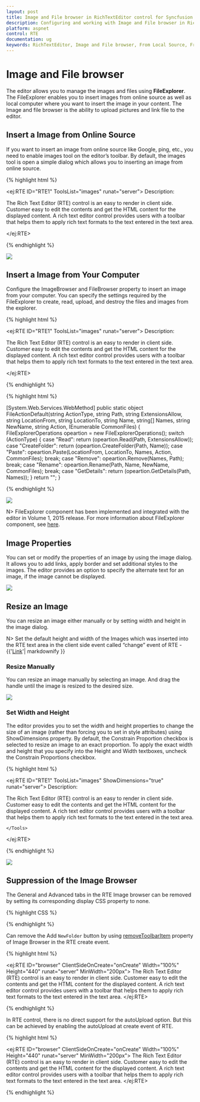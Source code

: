 ```yaml
---
layout: post
title: Image and File browser in RichTextEditor control for Syncfusion Essential ASP.NET
description: Configuring and working with Image and File browser in RichTextEditor  
platform: aspnet
control: RTE
documentation: ug
keywords: RichTextEditor, Image and File browser, From Local Source, From Online Source
---
```


# Image and File browser

The editor allows you to manage the images and files using **FileExplorer**. The FileExplorer enables you to insert images from online source as well as local computer where you want to insert the image in your content. The Image and file browser is the ability to upload pictures and link file to the editor. 

## Insert a Image from Online Source

If you want to insert an image from online source like Google, ping, etc., you need to enable images tool on the editor’s toolbar. By default, the images tool is open a simple dialog which allows you to inserting an image from online source.

{% highlight html %}
	
<ej:RTE ID="RTE1" ToolsList="images" runat="server">
    <RTEContent>
            Description:
            <p> The Rich Text Editor (RTE) control is an easy to render in
            client side. Customer easy to edit the contents and get the HTML content for
            the displayed content. A rich text editor control provides users with a toolbar
            that helps them to apply rich text formats to the text entered in the text
            area. </p>
    </RTEContent>
    <Tools Images="image">
    </Tools>
</ej:RTE>
    
{% endhighlight %}

![](ImageandFilebrowser_images/ImageandFilebrowser_img1.png)

## Insert a Image from Your Computer

Configure the ImageBrowser and FileBrowser property to insert an image from your computer. You can specify the settings required by the FileExplorer to create, read, upload, and destroy the files and images from the explorer. 

{% highlight html %}

<ej:RTE ID="RTE1" ToolsList="images" runat="server">
    <RTEContent>
            Description:
            <p> The Rich Text Editor (RTE) control is an easy to render in
            client side. Customer easy to edit the contents and get the HTML content for
            the displayed content. A rich text editor control provides users with a toolbar
            that helps them to apply rich text formats to the text entered in the text
            area. </p>
    </RTEContent>
    <Tools Images="image"> </Tools>
    <ImageBrowser ExtensionAllow="*.png,*.gif,*.jpg,*.jpeg" FilePath="~/FileBrowser/"  AjaxAction="Default.aspx/FileActionDefault"/>
    <FileBrowser ExtensionAllow="*.png,*.txt,*.jpg,*.docx" FilePath="~/FileBrowser/" AjaxAction="Default.aspx/FileActionDefault"/>
</ej:RTE>
    
{% endhighlight %}



{% highlight html %}

[System.Web.Services.WebMethod]
public static object FileActionDefault(string ActionType, string Path, string ExtensionsAllow, string LocationFrom, string LocationTo, string Name, string[] Names, string NewName, string Action, IEnumerable<CommonFileDetails> CommonFiles)
{
    FileExplorerOperations opeartion = new FileExplorerOperations();
    switch (ActionType)
    {
        case "Read":
            return (opeartion.Read(Path, ExtensionsAllow));
        case "CreateFolder":
            return (opeartion.CreateFolder(Path, Name));
        case "Paste":
            opeartion.Paste(LocationFrom, LocationTo, Names, Action, CommonFiles);
            break;
        case "Remove":
            opeartion.Remove(Names, Path);
            break;
        case "Rename":
            opeartion.Rename(Path, Name, NewName, CommonFiles);
            break;
        case "GetDetails":
            return (opeartion.GetDetails(Path, Names));
    }
    return "";
}
    
{% endhighlight %}        

![](ImageandFilebrowser_images/ImageandFilebrowser_img2.png)


N> FileExplorer component has been implemented and integrated with the editor in Volume 1, 2015 release. For more information about FileExplorer component, see [here](http://helpjs.syncfusion.com/js/fileexplorer/overview#).

## Image Properties

You can set or modify the properties of an image by using the image dialog. It allows you to add links, apply border and set additional styles to the images. The editor provides an option to specify the alternate text for an image, if the image cannot be displayed.

![](ImageandFilebrowser_images/ImageandFilebrowser_img3.png)


## Resize an Image

You can resize an image either manually or by setting width and height in the image dialog. 

N> Set the default height and width of the Images which was inserted into the RTE text area in the client side event called “change” event of RTE - {{'[Link](http://jsplayground.syncfusion.com/Sync_rghpsadi)'| markdownify }}

### Resize Manually

You can resize an image manually by selecting an image. And drag the handle until the image is resized to the desired size. 

![](ImageandFilebrowser_images/ImageandFilebrowser_img4.png)


### Set Width and Height

The editor provides you to set the width and height properties to change the size of an image (rather than forcing you to set in style attributes) using ShowDimensions property. By default, the Constrain Proportion checkbox is selected to resize an image to an exact proportion. To apply the exact width and height that you specify into the Height and Width textboxes, uncheck the Constrain Proportions checkbox.

{% highlight html %}

<ej:RTE ID="RTE1" ToolsList="images" ShowDimensions="true" runat="server">
    <RTEContent>
            Description:
            <p> The Rich Text Editor (RTE) control is an easy to render in
            client side. Customer easy to edit the contents and get the HTML content for
            the displayed content. A rich text editor control provides users with a toolbar
            that helps them to apply rich text formats to the text entered in the text
            area. </p>
    </RTEContent>
    <Tools Images="image">

    </Tools>
</ej:RTE>

{% endhighlight %}

![](ImageandFilebrowser_images/ImageandFilebrowser_img5.png)

## Suppression of the Image Browser

The General and Advanced tabs in the RTE Image browser can be removed by setting its corresponding display CSS property to none.

{% highlight CSS %}

<style type="text/css" class="cssStyles">
    div.e-rte-imageTab.e-tab.e-js.e-widget {
        display: none;
    }
</style>
    
 {% endhighlight %}
 
 Can remove the Add `NewFolder` button by using [removeToolbarItem](https://help.syncfusion.com/js/api/ejrte#methods:removetoolbaritem) property of Image Browser in the RTE create event. 

{% highlight html %}

<ej:RTE ID="browser" ClientSideOnCreate="onCreate" Width="100%" Height="440" runat="server" MinWidth="200px">
    <RTEContent>
        The Rich Text Editor (RTE) control is an easy to render in
        client side. Customer easy to edit the contents and get the HTML content for
        the displayed content. A rich text editor control provides users with a toolbar
        that helps them to apply rich text formats to the text entered in the text
        area. 
    </RTEContent>
    <ImageBrowser ExtensionAllow="*.png,*.gif,*.jpg,*.jpeg" FilePath="~/FileBrowser/" AjaxAction="FileAndImageBrowser.aspx/FileActionDefault" UploadAction="../FileExplorer/uploadFiles.ashx{0}"/>
    <FileBrowser ExtensionAllow="*.png,*.txt,*.jpg,*.docx" FilePath="~/FileBrowser/" AjaxAction="FileAndImageBrowser.aspx/FileActionDefault" UploadAction="../FileExplorer/uploadFiles.ashx{0}"/>
</ej:RTE>
<script>
    function onCreate(args){
        this._explorerObj.removeToolbarItem("NewFolder");
    }
</script>

 {% endhighlight %}
 
 In RTE control, there is no direct support for the autoUpload option. But this can be achieved by enabling the autoUpload at create event of RTE.

{% highlight html %}

<ej:RTE ID="browser" ClientSideOnCreate="onCreate" Width="100%" Height="440" runat="server" MinWidth="200px">
    <RTEContent>
        The Rich Text Editor (RTE) control is an easy to render in
        client side. Customer easy to edit the contents and get the HTML content for
        the displayed content. A rich text editor control provides users with a toolbar
        that helps them to apply rich text formats to the text entered in the text
        area. 
    </RTEContent>
    <ImageBrowser ExtensionAllow="*.png,*.gif,*.jpg,*.jpeg" FilePath="~/FileBrowser/" AjaxAction="FileAndImageBrowser.aspx/FileActionDefault" UploadAction="../FileExplorer/uploadFiles.ashx{0}"/>
    <FileBrowser ExtensionAllow="*.png,*.txt,*.jpg,*.docx" FilePath="~/FileBrowser/" AjaxAction="FileAndImageBrowser.aspx/FileActionDefault" UploadAction="../FileExplorer/uploadFiles.ashx{0}"/>
</ej:RTE>
<script>
    function onCreate(args){
        //setting autoUpload property as true                   
        this._explorerObj._uploadtag.data("ejUploadbox").option("autoUpload", true);
    }
</script>
    
 {% endhighlight %}

